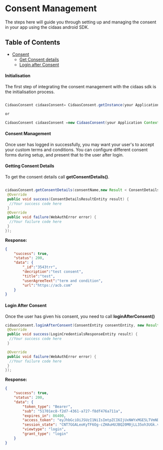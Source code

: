 # Consent Management

The steps here will guide you through setting up and managing the consent in your app using the cidaas android SDK.

## Table of Contents

<!--ts-->
* [Consent](#consent-management)
     <!--ts-->
    * [Get Consent details](#getting-consent-details)
    * [Login after Consent](#login-after-consent)
    <!--te-->
<!--te-->


#### Initialisation

The first step of integrating the consent management with the cidaas sdk is the initialisation process.
```java

CidaasConsent cidaasConsent= CidaasConsent.getInstance(your Application Context);

or

CidaasConsent cidaasConsent =new CidaasConsent(your Application Context);

```

#### Consent Management

Once user has logged in successfully, you may want your user's to accept your custom terms and conditions. You can configure different consent forms during setup, and present that to the user after login.

#### Getting Consent Details

To get the consent details call **getConsentDetails()**.


```java

cidaasConsent.getConsentDetails(consentName,new Result < ConsentDetailsResultEntity > () {
 @Override
 public void success(ConsentDetailsResultEntity result) {
  //Your success code here
 }
 @Override
 public void failure(WebAuthError error) {
  //Your failure code here
 }
});
```

**Response:**

```json
{
    "success": true,
    "status": 200,
    "data": {
        "_id":"3543trr",
        "decription":"test consent",
        "title":"test",
        "userAgreeText":"term and condition",
        "url":"https://acb.com"
    }
}
```

#### Login After Consent

Once the user has given his consent, you need to call ****loginAfterConsent()****

```java
cidaasConsent.loginAfterConsent(ConsentEntity consentEntity, new Result < LoginCredentialsResponseEntity > () {
 @Override
 public void success(LoginCredentialsResponseEntity result) {
  //Your success code here
 }

 @Override
 public void failure(WebAuthError error) {
  //Your failure code here
 }
});
```


**Response:**

```json
{
    "success": true,
    "status": 200,
    "data": {
        "token_type": "Bearer",
        "sub": "51701ec8-f2d7-4361-a727-f8df476a711a",
        "expires_in": 86400,
        "access_token": "eyJhbGciOiJSUzI1NiIsImtpZCI6IjUxNWYxMGE5LTVmNDktNGZlYS04MGNlLTZmYTkzMzk2YjI4NyJ9*****",
        "session_state": "CNT7GGALeoKyTF6Og-cZHAuHUJBQ20M0jLL35oh3UGk.vcNxCNq4Y68",
        "viewtype": "login",
        "grant_type": "login"
    }
}
```
